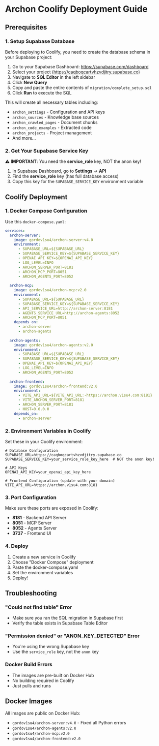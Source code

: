 # Archon Coolify Deployment Guide

## Prerequisites

### 1. Setup Supabase Database

Before deploying to Coolify, you need to create the database schema in your Supabase project:

1. Go to your Supabase Dashboard: https://supabase.com/dashboard
2. Select your project (https://caqboqcartvhzvdjitry.supabase.co)
3. Navigate to **SQL Editor** in the left sidebar
4. Click **New Query**
5. Copy and paste the entire contents of `migration/complete_setup.sql`
6. Click **Run** to execute the SQL

This will create all necessary tables including:
- `archon_settings` - Configuration and API keys
- `archon_sources` - Knowledge base sources
- `archon_crawled_pages` - Document chunks
- `archon_code_examples` - Extracted code
- `archon_projects` - Project management
- And more...

### 2. Get Your Supabase Service Key

⚠️ **IMPORTANT**: You need the **service_role** key, NOT the anon key!

1. In Supabase Dashboard, go to **Settings** → **API**
2. Find the **service_role** key (has full database access)
3. Copy this key for the `SUPABASE_SERVICE_KEY` environment variable

## Coolify Deployment

### 1. Docker Compose Configuration

Use this `docker-compose.yaml`:

```yaml
services:
  archon-server:
    image: gordov1su4/archon-server:v4.0
    environment:
      - SUPABASE_URL=${SUPABASE_URL}
      - SUPABASE_SERVICE_KEY=${SUPABASE_SERVICE_KEY}
      - OPENAI_API_KEY=${OPENAI_API_KEY}
      - LOG_LEVEL=INFO
      - ARCHON_SERVER_PORT=8181
      - ARCHON_MCP_PORT=8051
      - ARCHON_AGENTS_PORT=8052
  
  archon-mcp:
    image: gordov1su4/archon-mcp:v2.0
    environment:
      - SUPABASE_URL=${SUPABASE_URL}
      - SUPABASE_SERVICE_KEY=${SUPABASE_SERVICE_KEY}
      - API_SERVICE_URL=http://archon-server:8181
      - AGENTS_SERVICE_URL=http://archon-agents:8052
      - ARCHON_MCP_PORT=8051
    depends_on:
      - archon-server
      - archon-agents
  
  archon-agents:
    image: gordov1su4/archon-agents:v2.0
    environment:
      - SUPABASE_URL=${SUPABASE_URL}
      - SUPABASE_SERVICE_KEY=${SUPABASE_SERVICE_KEY}
      - OPENAI_API_KEY=${OPENAI_API_KEY}
      - LOG_LEVEL=INFO
      - ARCHON_AGENTS_PORT=8052
  
  archon-frontend:
    image: gordov1su4/archon-frontend:v2.0
    environment:
      - VITE_API_URL=${VITE_API_URL:-https://archon.v1su4.com:8181}
      - VITE_ARCHON_SERVER_PORT=8181
      - ARCHON_SERVER_PORT=8181
      - HOST=0.0.0.0
    depends_on:
      - archon-server
```

### 2. Environment Variables in Coolify

Set these in your Coolify environment:

```env
# Database Configuration
SUPABASE_URL=https://caqboqcartvhzvdjitry.supabase.co
SUPABASE_SERVICE_KEY=your_service_role_key_here  # NOT the anon key!

# API Keys
OPENAI_API_KEY=your_openai_api_key_here

# Frontend Configuration (update with your domain)
VITE_API_URL=https://archon.v1su4.com:8181
```

### 3. Port Configuration

Make sure these ports are exposed in Coolify:
- **8181** - Backend API Server
- **8051** - MCP Server
- **8052** - Agents Server  
- **3737** - Frontend UI

### 4. Deploy

1. Create a new service in Coolify
2. Choose "Docker Compose" deployment
3. Paste the docker-compose.yaml
4. Set the environment variables
5. Deploy!

## Troubleshooting

### "Could not find table" Error
- Make sure you ran the SQL migration in Supabase first
- Verify the table exists in Supabase Table Editor

### "Permission denied" or "ANON_KEY_DETECTED" Error
- You're using the wrong Supabase key
- Use the `service_role` key, not the `anon` key

### Docker Build Errors
- The images are pre-built on Docker Hub
- No building required in Coolify
- Just pulls and runs

## Docker Images

All images are public on Docker Hub:
- `gordov1su4/archon-server:v4.0` - Fixed all Python errors
- `gordov1su4/archon-agents:v2.0`
- `gordov1su4/archon-mcp:v2.0`
- `gordov1su4/archon-frontend:v2.0`
